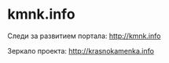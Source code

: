 # kmnk.info
Следи за развитием портала: http://kmnk.info

Зеркало проекта: http://krasnokamenka.info
